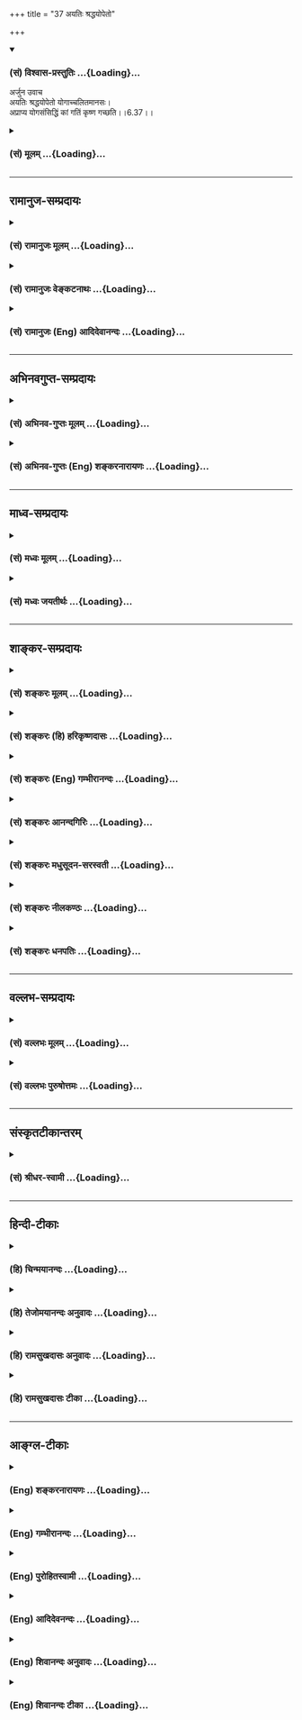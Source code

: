 +++
title = "37 अयतिः श्रद्धयोपेतो"

+++
<div class="js_include" newlevelforh1="3" title="(सं) विश्वास-प्रस्तुतिः" unfilled url="/purANam_vaiShNavam/mahAbhAratam/06-bhIShma-parva/03-bhagavad-gItA-parva/saMskRtam/vishvAsa-prastutiH/06_Atma-saMyama-yogaH_a/37_ayatiH_shraddhayo.md">
<details open><summary><h3>(सं) विश्वास-प्रस्तुतिः ...{Loading}...</h3></summary>

अर्जुन उवाच  
अयतिः श्रद्धयोपेतो योगाच्चलितमानसः।  
अप्राप्य योगसंसिद्धिं कां गतिं कृष्ण गच्छति।।6.37।।
</details>
</div>
<div class="js_include collapsed" newlevelforh1="3" title="(सं) मूलम्" unfilled url="/purANam_vaiShNavam/mahAbhAratam/06-bhIShma-parva/03-bhagavad-gItA-parva/saMskRtam/mUlam/06_Atma-saMyama-yogaH_a/37_ayatiH_shraddhayo.md">
<details><summary><h3>(सं) मूलम् ...{Loading}...</h3></summary>

अर्जुन उवाच  
अयतिः श्रद्धयोपेतो योगाच्चलितमानसः।  
अप्राप्य योगसंसिद्धिं कां गतिं कृष्ण गच्छति।।6.37।।
</details>
</div>


_________________
## रामानुज-सम्प्रदायः
<div class="js_include collapsed" newlevelforh1="3" title="(सं) रामानुजः मूलम्" unfilled url="/purANam_vaiShNavam/mahAbhAratam/06-bhIShma-parva/03-bhagavad-gItA-parva/saMskRtam/rAmAnujaH/mUlam/06_Atma-saMyama-yogaH_a/37_ayatiH_shraddhayo.md">
<details><summary><h3>(सं) रामानुजः मूलम् ...{Loading}...</h3></summary>

।।6.37।। अर्जुन उवाच **श्रद्धया** योगे प्रवृत्तो
दृढतराभ्यासरूपयत्नवैकल्येन **योगसंसिद्धिम् अप्राप्य योगात् चलितमानसः कां
गतिं गच्छति।**

</details>
</div>
<div class="js_include collapsed" newlevelforh1="3" title="(सं) रामानुजः वेङ्कटनाथः" unfilled url="/purANam_vaiShNavam/mahAbhAratam/06-bhIShma-parva/03-bhagavad-gItA-parva/saMskRtam/rAmAnujaH/venkaTanAthaH/06_Atma-saMyama-yogaH_a/37_ayatiH_shraddhayo.md">
<details><summary><h3>(सं) रामानुजः वेङ्कटनाथः ...{Loading}...</h3></summary>

  
  
।।6.37।। एवं प्रागुक्तमेव योगसाधनं यथावच्छ्रुतम् अथ प्रागुक्तमेव
योगमाहात्म्यं श्रोतव्यं सर्वप्रकारान्वितं प्रपञ्चेन श्रोतुं पृच्छतीत्याह
अथेति। योगमाहात्म्यशब्देन सङ्ग्रहश्लोकस्थयोगसिद्धिशब्दो व्याख्यातः।
सिद्धिकारणं हि माहात्म्यम् सिद्धिश्चात्र शिथिलस्यापि योगस्य
चिरतरमनेकपुण्यलोकावाप्तिः पुनर्योगयोग्ययोगिकुलसम्भवः तद्द्वारा
पुनर्योगपौष्कल्यं ततश्चापवर्ग इत्येवंरूपा। एषा च सिद्धिः अनितरसाधारणेन
माहात्म्येन। ननुनेहाभिक्रमनाशोऽस्ति 2।40 इत्यादौ कर्मयोगस्य
माहात्म्यमुक्तम् अत्र तु तत्फलभूतस्यात्मावलोकनरूपयोगस्य अतः कथं
श्रुतमित्युक्तम् तत्राहअन्तर्गतेति। ततः किमित्यत्राहतच्चेति।
योगाङ्कुरभूतात्मज्ञानगर्भतया पुष्कलयोगस्वरूपसाधनतया च हि कर्मयोगस्य
माहात्स्यं तत्रोदितम् ततश्च योगोपाधिके तदङ्गभूतकर्मयोगमाहात्म्येऽभिहिते
अङ्गीभूतयोगमाहात्म्यमेवोक्तं भवतीति भावः। अयतिः इत्यादिपदानामर्थौचित्यात्
क्रमभेदेन अन्वयो दर्शितः। तत्र प्रवृत्तस्य हि ततश्चलितत्वं वाच्यम् नतु
तत्र श्रद्धोपेतमात्रस्येति अतः श्रद्धया तत्कार्यलक्षणेत्यभिप्रायेणयोगे
प्रवृत्त इत्युक्तम्। उपेतशब्द एव वाऽत्र श्रद्धाकृतयोगाधिगमपर
इत्यभिप्रायः। योगसंसिद्धिमप्राप्य योगसिद्धेः
पूर्वमेवेत्यर्थः। योगाच्चलितमानसः पुष्कलयोगं कर्तुमननुगुणचित्त इत्यर्थः।
कामभोगमोक्षनिरयेषु कतमामित्यर्थः। कां गतिं गच्छति इति
सामान्यनिर्दिष्टमेवकच्चित् इत्यादिना
विवृतम्। दृष्टान्तेऽप्युभयभ्रष्टत्वप्रकारं दर्शयतियथेति।
उभयभ्रष्टताविवरणरूपत्वात्विमूढो ब्रह्मणः पथि इत्येकस्याभिधानाच्च
पारिशेष्यादप्रतिष्ठपदं
सांसारिकफलसाधनकर्मभ्रंशाभिप्रायमित्याहयथावस्थितमिति।
कर्मस्वरूपानुष्ठानप्रयासादौ न किञ्चिन्न्यूनम् अभिसन्धिवैषम्यात्तु
निष्फलं संवृत्तमित्यभिप्रायः। विमूढो ब्रह्मणः पथि इति ब्रह्मपथे अज्ञानं न
विवक्षितम् ज्ञात्वोपक्रम्य निवृत्तं प्रति पृच्छ्यमानत्वात्। अतो
विमोहकार्ययोगनिवृत्तिरत्र विमूढशब्देन लक्ष्यत इत्यभिप्रायेणप्रक्रान्त
इत्यादिप्रच्युत इत्यन्तमुक्तम्। ब्रह्मणः पथि ब्रह्मप्राप्त्युपायभूते योग
इत्यर्थः। एतं मे संशयम् इति निर्दिश्यमानस्य संशयस्यार्थसिद्धं
शिरोन्तरमाहकिमयं नश्यत्येवेति। अर्हसि
सर्वज्ञत्वकारुणिकत्वप्रियसखत्वादियुक्तस्त्वं
योग्योऽसीत्यर्थः। कृष्णशब्देन त्वच्छब्देन चाभिप्रेतमाह स्वत इति।
करणाधीनम् अविशदानुमानादिप्रायं क्रमभावि कतिपयविषयं कादाचित्कमपि हि
त्वदन्येषां ज्ञानमिति भावः। एतेनयो वेत्ति युगपत्सर्वं प्रत्यक्षेण सदा
स्वतः। तं प्रणम्य हरिं शास्त्रं न्यायतत्त्वं प्रचक्ष्महे न्या.त. इति तु
भगवन्नाथमुनिमिश्राणां वचनमनुसंहितम्। न ह्युपपद्यत इति
युक्तिविरोधोऽभिप्रेतः।

</details>
</div>
<div class="js_include collapsed" newlevelforh1="3" title="(सं) रामानुजः (Eng) आदिदेवानन्दः" unfilled url="/purANam_vaiShNavam/mahAbhAratam/06-bhIShma-parva/03-bhagavad-gItA-parva/saMskRtam/rAmAnujaH/english/AdidevAnandaH/06_Atma-saMyama-yogaH_a/37_ayatiH_shraddhayo.md">
<details><summary><h3>(सं) रामानुजः (Eng) आदिदेवानन्दः ...{Loading}...</h3></summary>

6.37 - 6.39 Arjuna said What way does he go, who has embarked on Yoga
endowed with faith, but who by inadeacy of exertion in practice, does
not gain success in Yoga and has his mind wandering from Yoga; Does he
not perish like a small piece of cloud torn from a large mass of cloud -
perish without reaching another large mass of cloud; Now does he not
fall away from both (sides); He has no support and is confused on the
path leading to the Brahman. He is without any support in the sense that
Karma or rituals which constitutes the means of heaven etc., does not
give support for a person who is devoid of attachment to fruits; for
Karma is the means for generating its own fruits. He is also confused in
the path leading to the Brahman on which he has just begun to traverse;
He has lost his way. Does he then get lost by falling down from both
sides, these being attainment of heaven on the one hand and liberation
on the other. Does he not thus perish; You should remove this doubt
altogether from my mind; for there is no other remover of this doubt
than You, who always perceive directly all matters simultaneously.

</details>
</div>


_________________
## अभिनवगुप्त-सम्प्रदायः
<div class="js_include collapsed" newlevelforh1="3" title="(सं) अभिनव-गुप्तः मूलम्" unfilled url="/purANam_vaiShNavam/mahAbhAratam/06-bhIShma-parva/03-bhagavad-gItA-parva/saMskRtam/abhinava-guptaH/mUlam/06_Atma-saMyama-yogaH_a/37_ayatiH_shraddhayo.md">
<details><summary><h3>(सं) अभिनव-गुप्तः मूलम् ...{Loading}...</h3></summary>

।।6.37 6.39।। अयतः इत्यादि नह्युपपद्यते इत्यन्तम्। प्राप्ताद्योगात् यदि (
N यस्य instead यदि) चलितेऽपि चित्ते श्रद्धा न हीयते। विनष्टश्रद्धौ हि
सिद्धयोगोऽपि सर्वं निष्फलं कुरुते। उक्तं हि यदा प्राप्यापि विज्ञानं
दूषितं चित्तविभ्रमात्।  
  
तदैव ( तदैवम्) ध्वंसते शीघ्र तूलराशिवानलात्।। योगस्य सम्यक् सिद्धौ
अजातायां किं लोकान्निष्क्रान्तः सम्यक् च ब्रह्मणि न निलीन +++(K न लीन इति)+++
इति नश्येत् अथवा ब्रह्मणि अप्रतिष्ठितत्वात् विनश्यति परलोकबाधाय इति
प्रश्नः।

</details>
</div>
<div class="js_include collapsed" newlevelforh1="3" title="(सं) अभिनव-गुप्तः (Eng) शङ्करनारायणः" unfilled url="/purANam_vaiShNavam/mahAbhAratam/06-bhIShma-parva/03-bhagavad-gItA-parva/saMskRtam/abhinava-guptaH/english/shankaranArAyaNaH/06_Atma-saMyama-yogaH_a/37_ayatiH_shraddhayo.md">
<details><summary><h3>(सं) अभिनव-गुप्तः (Eng) शङ्करनारायणः ...{Loading}...</h3></summary>

6.37 See Comment under 6.39

</details>
</div>


_________________
## माध्व-सम्प्रदायः
<div class="js_include collapsed" newlevelforh1="3" title="(सं) मध्वः मूलम्" unfilled url="/purANam_vaiShNavam/mahAbhAratam/06-bhIShma-parva/03-bhagavad-gItA-parva/saMskRtam/madhvaH/mUlam/06_Atma-saMyama-yogaH_a/37_ayatiH_shraddhayo.md">
<details><summary><h3>(सं) मध्वः मूलम् ...{Loading}...</h3></summary>

।।6.37 6.39।। अयतिरप्रयत्नः।

</details>
</div>
<div class="js_include collapsed" newlevelforh1="3" title="(सं) मध्वः जयतीर्थः" unfilled url="/purANam_vaiShNavam/mahAbhAratam/06-bhIShma-parva/03-bhagavad-gItA-parva/saMskRtam/madhvaH/jayatIrthaH/06_Atma-saMyama-yogaH_a/37_ayatiH_shraddhayo.md">
<details><summary><h3>(सं) मध्वः जयतीर्थः ...{Loading}...</h3></summary>

।।6.37 6.39।। अचतुर्थाश्रमीति प्रतीतिनिरासायाह **अयतिरि**ति।

</details>
</div>


_________________
## शाङ्कर-सम्प्रदायः
<div class="js_include collapsed" newlevelforh1="3" title="(सं) शङ्करः मूलम्" unfilled url="/purANam_vaiShNavam/mahAbhAratam/06-bhIShma-parva/03-bhagavad-gItA-parva/saMskRtam/shankaraH/mUlam/06_Atma-saMyama-yogaH_a/37_ayatiH_shraddhayo.md">
<details><summary><h3>(सं) शङ्करः मूलम् ...{Loading}...</h3></summary>

।।6.37।। **अयतिः** अप्रयत्नवान् योगमार्गे **श्रद्धया** आस्तिक्यबुद्ध्या
च **उपेतः योगात्** अन्तकाले च चलितं मानसं मनो यस्य सः **चलितमानसः**
भ्रष्टस्मृतिः सः **अप्राप्य योगसंसिद्धिं** योगफलं सम्यग्दर्शनं **कां
गतिं हे कृष्ण गच्छति**।।

</details>
</div>
<div class="js_include collapsed" newlevelforh1="3" title="(सं) शङ्करः (हि) हरिकृष्णदासः" unfilled url="/purANam_vaiShNavam/mahAbhAratam/06-bhIShma-parva/03-bhagavad-gItA-parva/saMskRtam/shankaraH/hindI/harikRShNadAsaH/06_Atma-saMyama-yogaH_a/37_ayatiH_shraddhayo.md">
<details><summary><h3>(सं) शङ्करः (हि) हरिकृष्णदासः ...{Loading}...</h3></summary>

।।6.37।। योगाभ्यासको स्वीकार करके जिसने इस लोक और परलोककी प्राप्तिके
साधनरूप कर्मोंका तो त्याग कर दिया और योगसिद्धिका फल मोक्षप्राप्तिका साधन
पूर्ण ज्ञान जिसको मिला नहीं ऐसे जिस योगीका चित्त अन्तकालमें योगमार्गसे
विचलित हो गया हो उस योगीके नाशकी आशङ्का करके अर्जुन पूछने लगा हे कृष्ण
जो साधक योगमार्गमें यत्न करनेवाला नहीं है परंतु श्रद्धासे अर्थात्
आस्तिकबुद्धिसे युक्त है और अन्तकालमें जिसका मन योगसे चलायमान हो गया है
वह चञ्चलचित्त भ्रष्ट स्मृतिवाला योगी योगकी सिद्धिको अर्थात् योगफलरूप
पूर्ण ज्ञानको न पाकर किस गतिको प्राप्त होता है ।

</details>
</div>
<div class="js_include collapsed" newlevelforh1="3" title="(सं) शङ्करः (Eng) गम्भीरानन्दः" unfilled url="/purANam_vaiShNavam/mahAbhAratam/06-bhIShma-parva/03-bhagavad-gItA-parva/saMskRtam/shankaraH/english/gambhIrAnandaH/06_Atma-saMyama-yogaH_a/37_ayatiH_shraddhayo.md">
<details><summary><h3>(सं) शङ्करः (Eng) गम्भीरानन्दः ...{Loading}...</h3></summary>

6.37 O krsna, aprapya, failing to achieve; yoga-sam-siddhim, perfection
in Yoga, the result of Yoga, i.e. full Illumination; kam gatim, what
goal; gacchati, does one attain; who, though upetah sraddhaya, possessed
of faith, belief in God and in the other world; is ayatih, not diligent,
devoid of effort on the path of Yoga; and, at the time of death, too,
calita-manasah, whose mind becomes deflected; yogat, from Yoga, (i.e.)
whose memory has been lost;

</details>
</div>
<div class="js_include collapsed" newlevelforh1="3" title="(सं) शङ्करः आनन्दगिरिः" unfilled url="/purANam_vaiShNavam/mahAbhAratam/06-bhIShma-parva/03-bhagavad-gItA-parva/saMskRtam/shankaraH/AnandagiriH/06_Atma-saMyama-yogaH_a/37_ayatiH_shraddhayo.md">
<details><summary><h3>(सं) शङ्करः आनन्दगिरिः ...{Loading}...</h3></summary>

।।6.37।। प्रश्नान्तरमुत्थापयति **तत्रेत्यादिना।** मनोनिरोधस्य
दुःखसाध्यत्वमाशङ्क्य परिहृते सति प्रष्टा पुनरवकाशं प्रतिलभ्योवाचेति
संबन्धः। लोकद्वयप्रापककर्मसंभवे कुतो योगिनो नाशाशङ्केत्याशङ्क्याह
**योगाभ्यासेति।** तथापि
योगानुष्ठानपरिपाकपरिप्रापितसम्यग्दर्शनसामर्थ्यान्मोक्षोपपत्तौ कुतस्तस्य
नाशाशङ्केति चेन्मैवमनेकान्तरायवत्त्वाद्योगस्येह जन्मनि प्रायेण
संसिद्धेरसिद्धिरित्यभिसंधायाह **योगसिद्धीति।** अभ्युदयनिःश्रेयसबहिर्भावो
नाशो योगमार्गे तत्फलस्य सम्यग्दर्शनस्यादर्शनादिति शेषः। तर्हि ततो
बहिर्मुखत्वमेवात्यन्तिकं संवृत्तमित्याशङ्क्याह **श्रद्धयेति।** तर्हि
योगमार्गमाश्रयते नेत्याह **योगादिति।** मरणकाले व्याकुलेन्द्रियस्य
ज्ञानसाधनानुष्ठानावकाशाभावाद् युक्तं ततश्चलितमानसत्वमित्याशङ्क्याह
**भ्रष्टेति।** गम्यत इति गतिः पुरुषार्थः सामान्यप्रश्नमन्तर्भाव्य
विशेषप्रश्नो द्रष्टव्यः।

</details>
</div>
<div class="js_include collapsed" newlevelforh1="3" title="(सं) शङ्करः मधुसूदन-सरस्वती" unfilled url="/purANam_vaiShNavam/mahAbhAratam/06-bhIShma-parva/03-bhagavad-gItA-parva/saMskRtam/shankaraH/madhusUdana-sarasvatI/06_Atma-saMyama-yogaH_a/37_ayatiH_shraddhayo.md">
<details><summary><h3>(सं) शङ्करः मधुसूदन-सरस्वती ...{Loading}...</h3></summary>

।।6.37।। एवं प्राक्तनेन
ग्रन्थेनोत्पन्नतत्त्वज्ञानोऽनुत्पन्नजीवन्मुक्तिरपरमो योगी मतः।
उत्पन्नतत्त्वज्ञान उत्पन्नजीवन्मुक्तिस्तु परमोयोगी मत इत्युक्तम्।
तयोरुभयोरपि ज्ञानादज्ञाननाशेऽपि यावत्प्रारब्धभोगं कर्म
देहेन्द्रियसंघातावस्थानात्प्रारब्धभोगकर्मापाये च
वर्तमानदेहेन्द्रियसंघातापायात्पुनरुत्पादकाभावाद्विदेहकैवल्यं प्रति कापि
नास्त्याशङ्का। यस्तु प्राक्कृतकर्मभिर्लब्धविविदिषापर्यन्तचित्तशुद्धिः
कृतकार्यत्वात्सर्वाणि कर्माणि परित्यज्य प्राप्तपरमहंसपरिव्राजकभावः
परमहंसपरिव्राजकमात्मसाक्षात्कारेण जीवन्मुक्तं परप्रबोधनदक्षं
गुरुमुपसृत्य ततो वेदान्तमहावाक्योपदेशं प्राप्य
तत्रासंभावनाविपरीतभावनाख्यप्रतिबन्धनिरासायअथातो ब्रह्मजिज्ञासा
इत्यादिअनावृत्तिः शब्दात् इत्यन्तया चतुर्लक्षणमीमांसया
श्रवणमनननिदिध्यासनानि गुरुप्रसादात्कर्तुमारभते स श्रद्दधानोऽपि
सन्नायुषोऽल्पत्वेनाल्पप्रयत्नत्वादलब्धज्ञानपरिपाकः श्रवणमनननिदिध्यासनेषु
क्रियमाणेष्वेव मध्ये व्यापद्यते। स ज्ञानपरिपाकशून्यत्वेनानष्टाज्ञानो न
मुच्यते नाप्युपासनासहितकर्मफलं देवलोकमनुभवत्यर्चिरादिमार्गेण नापि
केवलकर्मफलं पितृलोकमनुभवति धूमादिमार्गेण कर्मणामुपासनानां च
त्यक्तत्वात्। अत एतादृशो योगभ्रष्टः कीटादिभावेन कष्टां गतिमियादज्ञत्वे
सति देवयानपितृयानमार्गासंबन्धित्वात् वर्णाश्रमाचारभ्रष्टवत् अथवा कष्टां
गतिं नेयात् शास्त्रनिन्दितकर्मशून्यत्वाद्वामदेववदिति संशयपर्याकुलमनाः
अर्जुन उवाच यतिर्यत्नशीलः। अल्पार्थे नञ्। अलवणा
यवागूरित्यादिवदयतिरल्पयत्नः श्रद्धया गुरुवेदान्तवाक्येषु
विश्वासबुद्धिरूपयोपेतो युक्तः। श्रद्धा च स्वसहचरितानां
शमादीनामुपलक्षणम्। शान्तो दान्त उपरस्तितिक्षुः श्रद्धावित्तो
भूत्वात्मन्येवात्मानं पश्यति इति श्रुतेः। तेन नित्यानित्यवस्तुविवेक
इहामुत्रफलभोगविरागः शमदमोपरतितितिक्षाश्रद्धादिसंपन्मुमुक्षुता चेति
साधनचतुष्टयसंपन्नः गुरुमुपसृत्य वेदान्तवाक्यश्रवणादि कुर्वन्नपि
परमायुषोऽल्पत्वेन मरणकाले चेन्द्रियाणां व्याकुलत्वेन
साधनानुष्ठानासंभवात् योगाच्चलितमानसः
योगाच्छ्रवणादिपरिपाकलब्धजन्मनस्तत्त्वसाक्षात्काराच्चलितं तत्फलमप्राप्तं
मानसं यस्य सः योगनिष्पत्त्यैवाप्राप्य योगसंसिद्धिं
तत्त्वज्ञाननिमित्तामज्ञानतत्कार्यनिवृत्तिमपुनरावृत्तिसहितामप्राप्यातत्त्वज्ञ
एव मृतः सन् कां गतिं हे कृष्ण गच्छति सुगतिं दुर्गतिं वा। कर्मणां
परित्यागाज्ज्ञानस्य चानुत्पत्तेः
शास्त्रोक्तमोक्षसाधनानुष्ठायित्वाच्छास्त्रगर्हितकर्मशून्यत्वाच्च।

</details>
</div>
<div class="js_include collapsed" newlevelforh1="3" title="(सं) शङ्करः नीलकण्ठः" unfilled url="/purANam_vaiShNavam/mahAbhAratam/06-bhIShma-parva/03-bhagavad-gItA-parva/saMskRtam/shankaraH/nIlakaNThaH/06_Atma-saMyama-yogaH_a/37_ayatiH_shraddhayo.md">
<details><summary><h3>(सं) शङ्करः नीलकण्ठः ...{Loading}...</h3></summary>

।।6.37।। मनसो दुर्निग्रहत्वाद्योगसिद्धौ विघ्नं पश्यन्नर्जुन उवाच हे कृष्ण
योगात्कर्मयोगाच्चलितमानसस्त्यक्तकर्मा संन्यासीत्यर्थः। श्रद्धया उपेतो
योगमार्गं प्रविष्टोऽपि अयतिः आयुषोल्पत्वाद्वा
वैराग्यदौर्बल्याद्वाल्पप्रयत्नः। अलवणा यवागूरितिवदत्राल्पार्थे नञ्। स
कदाचित् योगसंसिद्धिं योगफलं सम्यग्दर्शनमप्राप्य मृतश्चेत् कां गतिं
गच्छति।

</details>
</div>
<div class="js_include collapsed" newlevelforh1="3" title="(सं) शङ्करः धनपतिः" unfilled url="/purANam_vaiShNavam/mahAbhAratam/06-bhIShma-parva/03-bhagavad-gItA-parva/saMskRtam/shankaraH/dhanapatiH/06_Atma-saMyama-yogaH_a/37_ayatiH_shraddhayo.md">
<details><summary><h3>(सं) शङ्करः धनपतिः ...{Loading}...</h3></summary>

।।6.37।। योगभ्रष्टस्य स्वर्गमोक्षयोरभावमाशङ्कार्जुन उवाच। अयतियत्नशीलो
योगमार्गे श्रद्धया आस्तिक्य बुद्य्धा चोपेतः युक्तोऽन्तकाले योगाच्चलितं
मानसं मनो यस्य सोऽभ्रष्टस्मृतिः योगसंसिद्धिं योगफलं सम्यग्दर्शनमप्राप्य
कां गतिं गच्छति। अयमाशयः योगाभ्यासाङ्गीकरणेन समस्तकर्मणां
संन्यासात्कर्मफलस्य गन्तव्यस्य स्वर्गादेरभावः योगाच्चलितचित्तत्वात्
योगफलस्य सभ्यग्ज्ञानस्यालाभात्पृच्छति कां गतिं गच्छतीति।
यत्त्वत्रार्जुनोऽगृहीतसंन्यासानामापाततः शास्त्रोत्थात्मानात्मविवेकानां
उभयविधवैराग्यवतां ईश्वरार्पणबुद्य्धैवावश्यकं कर्म कुर्वतां
मोक्षमार्गप्रवृत्तानां यदि मध्ये मरणादिनाऽप्राप्य संन्यासं मोचकज्ञाने
विघ्नवतां गतिं पृच्छति अयतिरिति। अयतिः संन्यासमोचकज्ञानपंपन्नः हे कृष्ण
कां गतिं गच्छतीति संबन्धः। ननु किमत्र प्रष्टव्यं तत्तत्कर्मानुगुणां गतिं
गमिष्यतीत्याशङ्क्याह श्रद्धयोपेत इति। श्रद्धा मोक्षे ईश्वरे
चास्तिक्यबुद्धिः तयोपेतः। मोक्षार्थ सत्त्वशुद्धये ईश्वरार्पणबुद्य्धा
आवश्यकं कर्म कुर्वन्निति भावः तर्हि मोक्षमेव प्राप्स्यतीत्याशङ्कयाह
अप्राप्येति। योगो ज्ञानयोगः सएव संसिद्धिः
संसिद्धशब्दवाच्यमोक्षसाधनत्वादुपचारात् तामप्राप्य। अनुत्पन्ने मोचकज्ञान
इत्यर्थः। ज्ञानाभावेकुतो मोक्षप्राप्तिरिति भावः। कुतो वोक्तश्रद्धोपेतस्य
योगसंसिद्य्धप्राप्तिस्तत्राह योगा़च्चलितमानस इति। अत्र
केचिद्यागाच्चिलितमानस इत्यस्य मृत इति व्याचक्षते। केचित्तु विषयेष्वासक्त
इति वदन्ति। अन्येतु किं मम मोक्षेण काम्यान्यागादीनेव तत्तल्लोकप्राप्तये
करिध्यामीति चेष्टितमानस इति व्याख्यां वर्णयन्तीति भाष्यविरुद्धमितरैः
कल्पितं तच्चिन्तयम्। एवमुक्तप्रकारेणादौ मोक्षार्थं सत्त्वशुद्धये
ईश्वरार्पणबुद्य्धावश्यकं कर्म कुर्वतः किं मम मोक्षेण काम्यान्यागादीनेव
करिष्यामीति योगाच्चलितमानसस्य काम्याग्निष्टोमाद्यनुष्ठानसंभवेन
गतेरुक्तत्वात् प्रश्नविवरणरुपस्योत्तरश्लोकस्योत्तरस्य चासंगत्यापत्तेः।
एतेनायतिरित्यादिपरास्तम्। त्यक्तसर्वकर्मणः
अप्राप्तसम्यग्दर्शनस्यैवोभयभ्रष्टत्वात्। यदपि योगो ज्ञानयोग इत्यादि तदपि
न। मुख्यार्थसंभवे उपचारायोगात्। यदपि व्याख्यानान्तरप्रदर्शनं तदपि न।
प्रथमव्याख्यानस्यापदार्थत्वात् द्वितीयस्य तृतीयन्तर्भावादिति दिक्।

</details>
</div>


_________________
## वल्लभ-सम्प्रदायः
<div class="js_include collapsed" newlevelforh1="3" title="(सं) वल्लभः मूलम्" unfilled url="/purANam_vaiShNavam/mahAbhAratam/06-bhIShma-parva/03-bhagavad-gItA-parva/saMskRtam/vallabhaH/mUlam/06_Atma-saMyama-yogaH_a/37_ayatiH_shraddhayo.md">
<details><summary><h3>(सं) वल्लभः मूलम् ...{Loading}...</h3></summary>

।।6.37।। उभयरहितो योगशीलश्च किं फलमाप्नोति इति सन्दिहानोऽर्जुन उवाच
अयतिरिति। न यतिरसन्न्यासी अभ्यासयत्नरहितो वा कां गतिं फलं प्राप्नोति हे
कृष्ण कर्षकेत्यन्वर्थसम्बोधनं साभिप्रायम्।

</details>
</div>
<div class="js_include collapsed" newlevelforh1="3" title="(सं) वल्लभः पुरुषोत्तमः" unfilled url="/purANam_vaiShNavam/mahAbhAratam/06-bhIShma-parva/03-bhagavad-gItA-parva/saMskRtam/vallabhaH/puruShottamaH/06_Atma-saMyama-yogaH_a/37_ayatiH_shraddhayo.md">
<details><summary><h3>(सं) वल्लभः पुरुषोत्तमः ...{Loading}...</h3></summary>

  
  
।।6.37।। अथ भवदुक्तिविश्वासेन केवलं श्रद्धया अभ्यासवैराग्यरहितो यत्नं
कुर्वन् पश्चात्सिद्धिं प्राप्नोति न वा इति प्रभुं विज्ञापयत्यर्जुनः
अर्जुन उवाच अयतिरिति। श्रद्धया भवदुक्तिश्रद्धामात्रत उपेतो
भगवत्संयोगात्मकयोगार्थे प्रवृत्तः अयतिः अभ्यासवैराग्ययोः शिथिलप्रयत्नः
स्वरूपज्ञानाभावाद्योगाच्चलितमानसो भवति। ततो योगसिद्धिमपि न प्राप्नुयात्
तदाह योगसंसिद्धिमप्राप्य कृष्ण सदानन्द त्वदुक्तिविश्वासप्रवृत्तस्य
सिद्धिरेवोचितेति विज्ञाप्य कां गतिं गच्छतीति पृष्टवान्।  
  

</details>
</div>


_________________
## संस्कृतटीकान्तरम्
<div class="js_include collapsed" newlevelforh1="3" title="(सं) श्रीधर-स्वामी" unfilled url="/purANam_vaiShNavam/mahAbhAratam/06-bhIShma-parva/03-bhagavad-gItA-parva/saMskRtam/shrIdhara-svAmI/06_Atma-saMyama-yogaH_a/37_ayatiH_shraddhayo.md">
<details><summary><h3>(सं) श्रीधर-स्वामी ...{Loading}...</h3></summary>

।।6.37।। अभ्यासवैराग्याभावेन कथंचिदप्राप्तसम्यग्ज्ञानः किं
फलमाप्नोतीत्यर्जुन उवाच **अयतिरिति।** प्रथमं श्रद्धोपेत एव योगे
प्रवृत्तः नतु मिथ्याचारतया। ततः परंतु अयतिर्न सम्यग्यतते। शिथिलाभ्यास
इत्यर्थः। तथा योगाच्चलितं मानसं विषयप्रवणं चित्तं यस्य। मन्दवैराग्य
इत्यर्थः। एवमभ्यासवैराग्यशैथिल्याद्योगस्य संसिद्धिं फलं ज्ञानमप्राप्य
कां गतिं प्राप्नोति।

</details>
</div>


_________________
## हिन्दी-टीकाः
<div class="js_include collapsed" newlevelforh1="3" title="(हि) चिन्मयानन्दः" unfilled url="/purANam_vaiShNavam/mahAbhAratam/06-bhIShma-parva/03-bhagavad-gItA-parva/hindI/chinmayAnandaH/06_Atma-saMyama-yogaH_a/37_ayatiH_shraddhayo.md">
<details><summary><h3>(हि) चिन्मयानन्दः ...{Loading}...</h3></summary>

।।6.37।। इस स्थान पर वेद व्यासजी अर्जुन के मुख से एक अत्यन्त उपयुक्त
प्रश्न उठाते है जिससे भगवान् को वेदान्त के महान् आशावादी तत्त्वज्ञान को
प्रकाश में लाने का पुन एक अवसर प्राप्त होता है। योग के दिव्य मार्ग पर
चलने वाला कोई भी साधक कदापि नष्ट नहीं होता जो कोई उपलब्धि या सफलता वह
प्राप्त कर चुकता है वह धरोहर के रूप में उसके साथ इहलोक और परलोक में भी
उपलब्ध रहती है। असंख्य व्यतीत हुए कल की दीर्घश्रंखला में प्रत्येक आज एक
कड़ी के रूप मे जुड़ जाता है। इस प्रकार यह श्रंखला निरन्तर बढ़ती ही जाती
है। जीव के अस्तित्वकाल की असंख्य घटनाओं में मृत्यु भी मात्र एक घटना है
और आने वाला कल न कोई आकस्मिक घटना हाेगी और न कोई अनिर्धारित प्रारम्भ।
वर्तमान के विचारों तथा प्रयत्नों से प्रभावित एवं परिवर्तित भूतकाल ही
भविष्य के रूप में प्रकट होता है। अर्जुन का भगवान् से सावधानी पूर्वक पूछा
गया कुछ अस्पष्ट सा प्रश्न यह है कि जो पुरुष पूर्ण श्रद्धा से योग साधना
करता है परन्तु अपने जीवन काल में पूर्ण आत्मसंयम को प्राप्त नहीं होता
अथवा पर्याप्त प्रयत्न के अभाव में योग से उसका मन चलायमान हो जाता है उसकी
गति क्या होगी तात्पर्य यह है कि योगाभ्यास में भोग का त्याग करने से उसे
विषयों का सुख नहीं मिलेगा तथा उसी प्रकार योग में सफलता न मिलने के कारण
योग का अनन्त आनन्द भी प्राप्त नहीं होगा। यद्यपि वेदान्ती केवल विषय भोग
के जीवन की निन्दा करते हैं तथापि वे इस तथ्य को कभी नहीं नकारते कि विषयों
में क्षणिक सुख तो होता ही है। परन्तु उनके मतानुसार विषयानन्द भी वस्तुत
ब्रह्मानन्द का ही अंश है या आभास है। अर्जुन को भय है कि सम्भवत श्रीकृष्ण
द्वारा उपदिष्ट योग के पालन में मनुष्य अल्प विषयानन्द और अनन्त
ब्रह्मानन्द दोनों से ही वंचित रह जायेगा। ऐसा योगी प्रयत्नपूर्वक स्वयं को
लौकिक विषयों के प्रलोभनों से सुरक्षित रखेगा। परन्तु यदि साधना में रत उस
योगी के जीवनसूत्र को अनिश्चित काल की कैंची द्वारा काट दिया जाय तो वह
ब्रह्मानन्द को पाने का अवसर खो देगा जिसे गीता में जीवन के लक्ष्य के रूप
में निर्देशित किया गया है। अथवा हो सकता है कि योगी का मन किसी कारण से
विचलित हो जाये। योग में सफलता पाना निसन्देह ही महान् विजय है
सर्वोत्कृष्ट उपलब्धि है। परन्तु यदि अदृश्य कामुक वृत्ति रूपी गदा के
द्वारा साधक धराशायी हो जाये तो उसे इहलोक और परलोक का भी सुख नहीं मिलेगा।
अत अर्जुन ऐसे साधक की गति जानना चाहता है। इस श्लोक में कथित श्रद्धा को
अन्धविश्वास नहीं समझना चाहिए। बुद्धि की उस क्षमता को श्रद्धा कहते हैं
जिसके द्वारा शास्त्र और आचार्य के उपदेशों के तात्पर्य को समझ कर तत्त्व
को पहचाना जा सकता है। बुद्धि के निश्चय से हृदय में उमड़ने वाली भक्ति की
उस प्रबल शक्ति को श्रद्धा कहते हैं जो पर्वतों को हिला सकती है और स्वर्ग
को पृथ्वी पर उतार सकती है। योगभ्रष्ट पुरुष के चित्र को और अधिक स्पष्ट
करने के लिए अर्जुन आगे कहता है

</details>
</div>
<div class="js_include collapsed" newlevelforh1="3" title="(हि) तेजोमयानन्दः अनुवादः" unfilled url="/purANam_vaiShNavam/mahAbhAratam/06-bhIShma-parva/03-bhagavad-gItA-parva/hindI/tejomayAnandaH/anuvAdaH/06_Atma-saMyama-yogaH_a/37_ayatiH_shraddhayo.md">
<details><summary><h3>(हि) तेजोमयानन्दः अनुवादः ...{Loading}...</h3></summary>

।।6.37।। अर्जुन ने कहा -- हे कृष्ण ! जिसका मन योग से चलायमान हो गया है,
ऐसा अपूर्ण प्रयत्न वाला (अयति) श्रद्धायुक्त पुरुष योग की सिद्धि को न
प्राप्त होकर किस गति को प्राप्त होता है;

</details>
</div>
<div class="js_include collapsed" newlevelforh1="3" title="(हि) रामसुखदासः अनुवादः" unfilled url="/purANam_vaiShNavam/mahAbhAratam/06-bhIShma-parva/03-bhagavad-gItA-parva/hindI/rAmasukhadAsaH/anuvAdaH/06_Atma-saMyama-yogaH_a/37_ayatiH_shraddhayo.md">
<details><summary><h3>(हि) रामसुखदासः अनुवादः ...{Loading}...</h3></summary>

।।6.37।। अर्जुन बोले - हे कृष्ण ! जिसकी साधनमें श्रद्धा है, पर जिसका
प्रयत्न शिथिल है, वह अन्तसमयमें अगर योगसे विचलितमना हो जाय, तो वह
योगसिद्धिको प्राप्त न करके किस गतिको चला जाता है;

</details>
</div>
<div class="js_include collapsed" newlevelforh1="3" title="(हि) रामसुखदासः टीका" unfilled url="/purANam_vaiShNavam/mahAbhAratam/06-bhIShma-parva/03-bhagavad-gItA-parva/hindI/rAmasukhadAsaH/TIkA/06_Atma-saMyama-yogaH_a/37_ayatiH_shraddhayo.md">
<details><summary><h3>(हि) रामसुखदासः टीका ...{Loading}...</h3></summary>

।।6.37।।***व्याख्या--*'अयतिः श्रद्धयोपेतो योगाच्चलितमानसः'--**जिसकी
साधनमें अर्थात् जप, ध्यान, सत्सङ्ग, स्वाध्याय आदिमें रुचि है, श्रद्धा है
और उनको करता भी है, पर अन्तःकरण और बहिःकरण वशमें न होनेसे साधनमें
शिथिलता है, तत्परता नहीं है। ऐसा साधक अन्तसमयमें संसारेमें राग रहनेसे,
विषयोंका चिन्तन होनेसे अपने साधनसे विचलित हो जाय, अपने ध्येयपर स्थिर न
रहे तो फिर उसकी क्या गति होती है;

</details>
</div>


_________________
## आङ्ग्ल-टीकाः
<div class="js_include collapsed" newlevelforh1="3" title="(Eng) शङ्करनारायणः" unfilled url="/purANam_vaiShNavam/mahAbhAratam/06-bhIShma-parva/03-bhagavad-gItA-parva/english/shankaranArAyaNaH/06_Atma-saMyama-yogaH_a/37_ayatiH_shraddhayo.md">
<details><summary><h3>(Eng) शङ्करनारायणः ...{Loading}...</h3></summary>

6.37. Arjuna said A person who has faith and is desirous of reaching the
path (goal) of the good; \[but\] whose mind has severed from the Yoga;
to which goal does he go, having failed to attain the success in Yoga ;
O Krsna !

</details>
</div>
<div class="js_include collapsed" newlevelforh1="3" title="(Eng) गम्भीरानन्दः" unfilled url="/purANam_vaiShNavam/mahAbhAratam/06-bhIShma-parva/03-bhagavad-gItA-parva/english/gambhIrAnandaH/06_Atma-saMyama-yogaH_a/37_ayatiH_shraddhayo.md">
<details><summary><h3>(Eng) गम्भीरानन्दः ...{Loading}...</h3></summary>

6.37 Arjuna said O krsna, failing to achieve perfection in Yoga, what
goal does one attain who, though possessed of faith, is not diligent and
whose mind becomes deflected from Yoga;

</details>
</div>
<div class="js_include collapsed" newlevelforh1="3" title="(Eng) पुरोहितस्वामी" unfilled url="/purANam_vaiShNavam/mahAbhAratam/06-bhIShma-parva/03-bhagavad-gItA-parva/english/purohitasvAmI/06_Atma-saMyama-yogaH_a/37_ayatiH_shraddhayo.md">
<details><summary><h3>(Eng) पुरोहितस्वामी ...{Loading}...</h3></summary>

6.37 Arjuna asked: He who fails to control himself, whose mind falls
from spiritual contemplation, who attains not perfection but retains his
faith, what of him, my Lord;

</details>
</div>
<div class="js_include collapsed" newlevelforh1="3" title="(Eng) आदिदेवनन्दः" unfilled url="/purANam_vaiShNavam/mahAbhAratam/06-bhIShma-parva/03-bhagavad-gItA-parva/english/AdidevanandaH/06_Atma-saMyama-yogaH_a/37_ayatiH_shraddhayo.md">
<details><summary><h3>(Eng) आदिदेवनन्दः ...{Loading}...</h3></summary>

6.37 Arjuna said If a person, who is possessed of faith but has put in
only inadeate effort, finds his mind wandering away from Yoga, and then
fails to attain perfection - what way does he go, O Krsna;

</details>
</div>
<div class="js_include collapsed" newlevelforh1="3" title="(Eng) शिवानन्दः अनुवादः" unfilled url="/purANam_vaiShNavam/mahAbhAratam/06-bhIShma-parva/03-bhagavad-gItA-parva/english/shivAnandaH/anuvAdaH/06_Atma-saMyama-yogaH_a/37_ayatiH_shraddhayo.md">
<details><summary><h3>(Eng) शिवानन्दः अनुवादः ...{Loading}...</h3></summary>

6.37 Arjuna said He who is unable to control himself though he has the
faith, and whose mind wanders away from Yoga, what end does he, having
failed to attain perfection in Yoga, mee,t O Krishna;

</details>
</div>
<div class="js_include collapsed" newlevelforh1="3" title="(Eng) शिवानन्दः टीका" unfilled url="/purANam_vaiShNavam/mahAbhAratam/06-bhIShma-parva/03-bhagavad-gItA-parva/english/shivAnandaH/TIkA/06_Atma-saMyama-yogaH_a/37_ayatiH_shraddhayo.md">
<details><summary><h3>(Eng) शिवानन्दः टीका ...{Loading}...</h3></summary>

6.37 अयतिः uncontrolled; श्रद्धया by faith; उपेतः possessed; योगात् from
Yoga; चलितमानसः one whose mind wanders away; अप्राप्य not having
attained; योगसंसिद्धिम् perfection in Yoga; काम् which; गतिम् end; कृष्ण
O Krishna; गच्छति meets.Commentary He has faith in the efficacy of Yoga
but he is not able to control the senses and the mind. He has no
concentration of mind. His mind wanders away when the last breath
departs from his body and he loses the memory also. Having failed to
achieve perfection in Yoga; i.e.; Selfrealisation or the knowledge of
the Self; what path will he tread; and what end will such a man,meet

</details>
</div>
